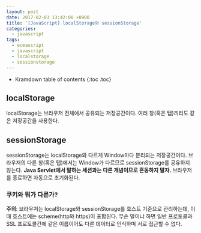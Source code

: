 ```yaml
---
layout: post
date: 2017-02-03 13:42:00 +0900
title: '[JavaScript] localStorage와 sessionStorage'
categories:
  - javascript
tags:
  - ecmascript
  - javascript
  - localstorage
  - sessionstorage
---
```


* Kramdown table of contents
{:toc .toc}

## localStorage

localStorage는 브라우저 전체에서 공유되는 저장공간이다. 여러 창(혹은 탭)끼리도 같은 저장공간을 사용한다.

## sessionStorage

sessionStorage는 localStorage와 다르게 Window마다 분리되는 저장공간이다. 브라우저의 다른 창(혹은 탭)에서는 Window가 다르므로 sessionStorage를 공유하지 않는다. **Java Servlet에서 말하는 세션과는 다른 개념이므로 혼동하지 말자.** 브라우저를 종료하면 자동으로 초기화된다.

### 쿠키와 뭐가 다른가?

**주의**: 브라우저는 localStorage와 sessionStorage를 호스트 기준으로 관리하는데, 이때 호스트에는 scheme(http와 https)이 포함된다. 무슨 말이냐 하면 일반 프로토콜과 SSL 프로토콜간에 같은 이름이어도 다른 데이터로 인식하며 서로 접근할 수 없다.
